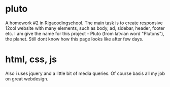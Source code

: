 # pluto
A homework #2 in Rigacodingschool. The main task is to create responsive 12col website with many elements, such as body, ad, sidebar, header, footer etc. I am give the name for this project - Pluto (from latvian word "Plutons"), the planet. Still dont know how this page looks like after few days.

# html, css, js
Also i uses jquery and a little bit of media queries. Of course basis all my job on great webdesign.
